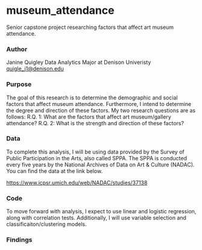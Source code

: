 # museum_attendance
Senior capstone project researching factors that affect art museum attendance.

### Author

Janine Quigley
Data Analytics Major at Denison Univeristy
quigle_j1@denison.edu

### Purpose

The goal of this research is to determine the demographic and social factors that affect museum attendance. Furthermore, I intend to determine the degree and direction of these factors. My two research questions are as follows:
R.Q. 1: What are the factors that affect art museum/gallery attendance?
R.Q. 2: What is the strength and direction of these factors?

### Data

To complete this analysis, I will be using data provided by the Survey of Public Participation in the Arts, also called SPPA. The SPPA is conducted every five years by the National Archives of Data on Art & Culture (NADAC). You can find the data at the link below.

https://www.icpsr.umich.edu/web/NADAC/studies/37138 

### Code

To move forward with analysis, I expect to use linear and logistic regression, along with correlation tests. Additionally, I will use variable selection and classificaiton/clustering models.

### Findings
